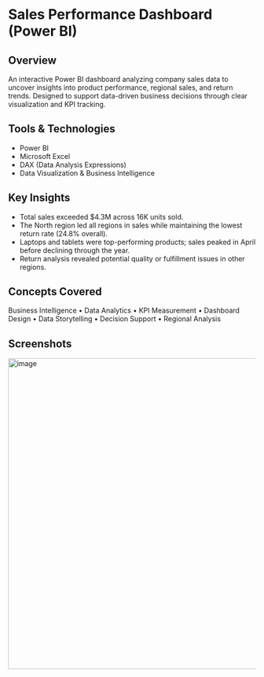 # Sales Performance Dashboard (Power BI)

## Overview
An interactive Power BI dashboard analyzing company sales data to uncover insights into product performance, regional sales, and return trends. Designed to support data-driven business decisions through clear visualization and KPI tracking.

## Tools & Technologies
- Power BI
- Microsoft Excel
- DAX (Data Analysis Expressions)
- Data Visualization & Business Intelligence

## Key Insights
- Total sales exceeded $4.3M across 16K units sold.
- The North region led all regions in sales while maintaining the lowest return rate (24.8% overall).
- Laptops and tablets were top-performing products; sales peaked in April before declining through the year.
- Return analysis revealed potential quality or fulfillment issues in other regions.

## Concepts Covered
Business Intelligence • Data Analytics • KPI Measurement • Dashboard Design • Data Storytelling • Decision Support • Regional Analysis

## Screenshots
<img width="1117" height="632" alt="image" src="https://github.com/user-attachments/assets/56373a6f-b703-4247-9816-5ae6bd933d52" />

